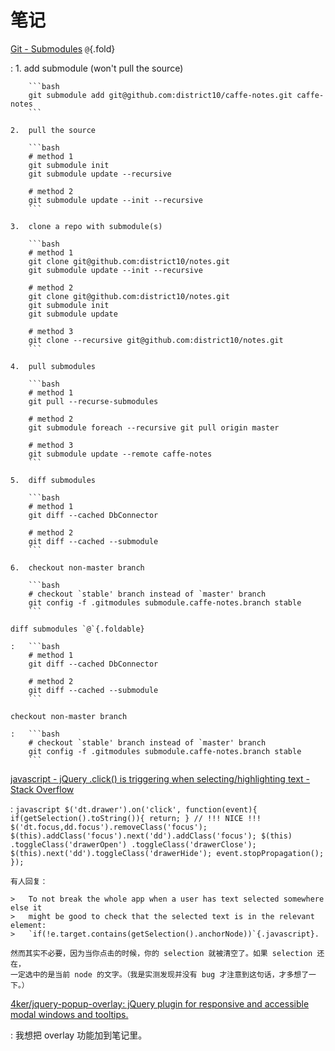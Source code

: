 # 笔记

[Git - Submodules](https://git-scm.com/book/en/v2/Git-Tools-Submodules) `@`{.fold}

:   1.  add submodule (won't pull the source)

        ```bash
        git submodule add git@github.com:district10/caffe-notes.git caffe-notes
        ```

    2.  pull the source

        ```bash
        # method 1
        git submodule init
        git submodule update --recursive

        # method 2
        git submodule update --init --recursive
        ```

    3.  clone a repo with submodule(s)

        ```bash
        # method 1
        git clone git@github.com:district10/notes.git
        git submodule update --init --recursive

        # method 2
        git clone git@github.com:district10/notes.git
        git submodule init
        git submodule update

        # method 3
        git clone --recursive git@github.com:district10/notes.git
        ```

    4.  pull submodules

        ```bash
        # method 1
        git pull --recurse-submodules

        # method 2
        git submodule foreach --recursive git pull origin master

        # method 3
        git submodule update --remote caffe-notes
        ```

    5.  diff submodules

        ```bash
        # method 1
        git diff --cached DbConnector

        # method 2
        git diff --cached --submodule
        ```

    6.  checkout non-master branch

        ```bash
        # checkout `stable' branch instead of `master' branch
        git config -f .gitmodules submodule.caffe-notes.branch stable
        ```

    diff submodules `@`{.foldable}

    :   ```bash
        # method 1
        git diff --cached DbConnector

        # method 2
        git diff --cached --submodule
        ```

    checkout non-master branch

    :   ```bash
        # checkout `stable' branch instead of `master' branch
        git config -f .gitmodules submodule.caffe-notes.branch stable
        ```

[javascript - jQuery .click() is triggering when selecting/highlighting text - Stack Overflow](http://stackoverflow.com/questions/10390010/jquery-click-is-triggering-when-selecting-highlighting-text)

:   ```javascript
    $('dt.drawer').on('click', function(event){
        if(getSelection().toString()){ return; } // !!! NICE !!!
        $('dt.focus,dd.focus').removeClass('focus');
        $(this).addClass('focus').next('dd').addClass('focus');
        $(this)
            .toggleClass('drawerOpen')
            .toggleClass('drawerClose');
        $(this).next('dd').toggleClass('drawerHide');
        event.stopPropagation();
    });
    ```

    有人回复：

    >   To not break the whole app when a user has text selected somewhere else it
    >   might be good to check that the selected text is in the relevant element:
    >   `if(!e.target.contains(getSelection().anchorNode))`{.javascript}.

    然而其实不必要，因为当你点击的时候，你的 selection 就被清空了。如果 selection 还在，
    一定选中的是当前 node 的文字。（我是实测发现并没有 bug 才注意到这句话，才多想了一下。）

[4ker/jquery-popup-overlay: jQuery plugin for responsive and accessible modal windows and tooltips.](https://github.com/4ker/jquery-popup-overlay)

:   我想把 overlay 功能加到笔记里。

